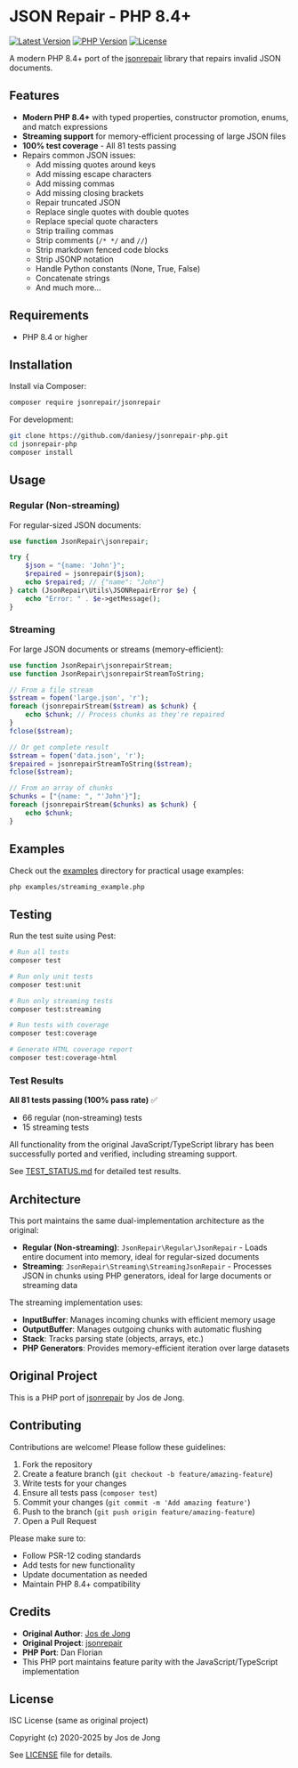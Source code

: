 # JSON Repair - PHP 8.4+

[![Latest Version](https://img.shields.io/packagist/v/jsonrepair/jsonrepair.svg?style=flat-square)](https://packagist.org/packages/jsonrepair/jsonrepair)
[![PHP Version](https://img.shields.io/packagist/php-v/jsonrepair/jsonrepair.svg?style=flat-square)](https://packagist.org/packages/jsonrepair/jsonrepair)
[![License](https://img.shields.io/packagist/l/jsonrepair/jsonrepair.svg?style=flat-square)](https://packagist.org/packages/jsonrepair/jsonrepair)

A modern PHP 8.4+ port of the [jsonrepair](https://github.com/josdejong/jsonrepair) library that repairs invalid JSON documents.

## Features

- **Modern PHP 8.4+** with typed properties, constructor promotion, enums, and match expressions
- **Streaming support** for memory-efficient processing of large JSON files
- **100% test coverage** - All 81 tests passing
- Repairs common JSON issues:
  - Add missing quotes around keys
  - Add missing escape characters
  - Add missing commas
  - Add missing closing brackets
  - Repair truncated JSON
  - Replace single quotes with double quotes
  - Replace special quote characters
  - Strip trailing commas
  - Strip comments (`/* */` and `//`)
  - Strip markdown fenced code blocks
  - Strip JSONP notation
  - Handle Python constants (None, True, False)
  - Concatenate strings
  - And much more...

## Requirements

- PHP 8.4 or higher

## Installation

Install via Composer:

```bash
composer require jsonrepair/jsonrepair
```

For development:

```bash
git clone https://github.com/daniesy/jsonrepair-php.git
cd jsonrepair-php
composer install
```

## Usage

### Regular (Non-streaming)

For regular-sized JSON documents:

```php
use function JsonRepair\jsonrepair;

try {
    $json = "{name: 'John'}";
    $repaired = jsonrepair($json);
    echo $repaired; // {"name": "John"}
} catch (JsonRepair\Utils\JSONRepairError $e) {
    echo "Error: " . $e->getMessage();
}
```

### Streaming

For large JSON documents or streams (memory-efficient):

```php
use function JsonRepair\jsonrepairStream;
use function JsonRepair\jsonrepairStreamToString;

// From a file stream
$stream = fopen('large.json', 'r');
foreach (jsonrepairStream($stream) as $chunk) {
    echo $chunk; // Process chunks as they're repaired
}
fclose($stream);

// Or get complete result
$stream = fopen('data.json', 'r');
$repaired = jsonrepairStreamToString($stream);
fclose($stream);

// From an array of chunks
$chunks = ["{name: ", "'John'}"];
foreach (jsonrepairStream($chunks) as $chunk) {
    echo $chunk;
}
```

## Examples

Check out the [examples](examples/) directory for practical usage examples:

```bash
php examples/streaming_example.php
```

## Testing

Run the test suite using Pest:

```bash
# Run all tests
composer test

# Run only unit tests
composer test:unit

# Run only streaming tests
composer test:streaming

# Run tests with coverage
composer test:coverage

# Generate HTML coverage report
composer test:coverage-html
```

### Test Results

**All 81 tests passing (100% pass rate)** ✅
- 66 regular (non-streaming) tests
- 15 streaming tests

All functionality from the original JavaScript/TypeScript library has been successfully ported and verified, including streaming support.

See [TEST_STATUS.md](TEST_STATUS.md) for detailed test results.

## Architecture

This port maintains the same dual-implementation architecture as the original:
- **Regular (Non-streaming)**: `JsonRepair\Regular\JsonRepair` - Loads entire document into memory, ideal for regular-sized documents
- **Streaming**: `JsonRepair\Streaming\StreamingJsonRepair` - Processes JSON in chunks using PHP generators, ideal for large documents or streaming data

The streaming implementation uses:
- **InputBuffer**: Manages incoming chunks with efficient memory usage
- **OutputBuffer**: Manages outgoing chunks with automatic flushing
- **Stack**: Tracks parsing state (objects, arrays, etc.)
- **PHP Generators**: Provides memory-efficient iteration over large datasets

## Original Project

This is a PHP port of [jsonrepair](https://github.com/josdejong/jsonrepair) by Jos de Jong.

## Contributing

Contributions are welcome! Please follow these guidelines:

1. Fork the repository
2. Create a feature branch (`git checkout -b feature/amazing-feature`)
3. Write tests for your changes
4. Ensure all tests pass (`composer test`)
5. Commit your changes (`git commit -m 'Add amazing feature'`)
6. Push to the branch (`git push origin feature/amazing-feature`)
7. Open a Pull Request

Please make sure to:
- Follow PSR-12 coding standards
- Add tests for new functionality
- Update documentation as needed
- Maintain PHP 8.4+ compatibility

## Credits

- **Original Author**: [Jos de Jong](https://github.com/josdejong)
- **Original Project**: [jsonrepair](https://github.com/josdejong/jsonrepair)
- **PHP Port**: Dan Florian
- This PHP port maintains feature parity with the JavaScript/TypeScript implementation

## License

ISC License (same as original project)

Copyright (c) 2020-2025 by Jos de Jong

See [LICENSE](LICENSE) file for details.
